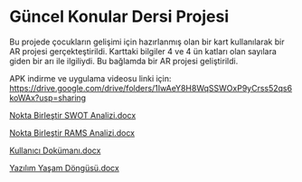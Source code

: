 # Güncel Konular Dersi Projesi
Bu projede çocukların gelişimi için hazırlanmış olan bir kart kullanılarak bir AR projesi gerçekteştirildi. Karttaki bilgiler 4 ve 4 ün katları olan sayılara giden bir arı ile ilgiliydi. Bu bağlamda bir AR projesi geliştirildi.

APK indirme ve uygulama videosu linki için: https://drive.google.com/drive/folders/1IwAeY8H8WqSSWOxP9yCrss52qs6koWAx?usp=sharing

[Nokta Birleştir SWOT Analizi.docx](https://github.com/user-attachments/files/18725628/Nokta.Birlestir.SWOT.Analizi.docx) 

[Nokta Birleştir RAMS Analizi.docx](https://github.com/user-attachments/files/18725644/Nokta.Birlestir.RAMS.Analizi.docx)

[Kullanıcı Dokümanı.docx](https://github.com/user-attachments/files/18725684/Kullanici.Dokumani.docx)

[Yazılım Yaşam Döngüsü.docx](https://github.com/user-attachments/files/18725692/Yazilim.Yasam.Dongusu.docx)
